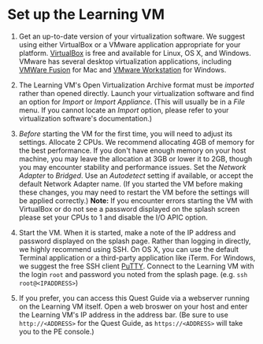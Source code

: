 # Set up the Learning VM

1. Get an up-to-date version of your virtualization software. We suggest using
either VirtualBox or a VMware application appropriate for your platform.
[VirtualBox](https://www.virtualbox.org/wiki/Downloads) is free and available
for Linux, OS X, and Windows. VMware has several desktop virtualization applications,
including [VMWare Fusion](https://www.vmware.com/products/fusion/) for Mac and
[VMware Workstation](https://www.vmware.com/products/workstation/) for Windows.

2. The Learning VM's Open Virtualization Archive format must be *imported* rather
than opened directly. Launch your virtualization software and find an option for
*Import* or *Import Appliance*. (This will usually be in a *File* menu. If you
cannot locate an *Import* option, please refer to your virtualization software's
documentation.)

3. *Before* starting the VM for the first time, you will need to adjust its settings.
Allocate 2 CPUs. We recommend allocating 4GB of memory for the best performance. If you
don't have enough memory on your host machine, you may leave the allocation at 3GB or lower
it to 2GB, though you may encounter stability and performance issues. Set the *Network Adapter* to
*Bridged*. Use an *Autodetect* setting if available, or accept the default Network Adapter name.
(If you started the VM before making these changes, you may need to restart the VM
before the settings will be applied correctly.) **Note:** If you encounter
errors starting the VM with VirtualBox or do not see a password displayed on the 
splash screen please set your CPUs to 1 and disable the I/O APIC
option.

4. Start the VM. When it is started, make a note of the IP address and password displayed
on the splash page. Rather than logging in directly, we highly recommend using SSH. On OS X,
you can use the default Terminal application or a third-party application like iTerm.
For Windows, we suggest the free SSH client [PuTTY](http://www.putty.org/).
Connect to the Learning VM with the login `root` and password you noted from the splash page.
(e.g. `ssh root@<IPADDRESS>`)

5. If you prefer, you can access this Quest Guide via a webserver running on the Learning VM
itself. Open a web broswer on your host and enter the Learning VM's IP address in
the address bar. (Be sure to use `http://<ADDRESS>` for the Quest Guide, as `https://<ADDRESS>`
will take you to the PE console.)
